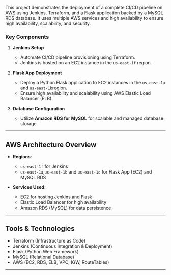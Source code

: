 This project demonstrates the deployment of a complete CI/CD pipeline on AWS using Jenkins, Terraform, and a Flask application backed by a MySQL RDS database. It uses multiple AWS services and high availability to ensure high availability, scalability, and security.

### Key Components

1. **Jenkins Setup**
   - Automate CI/CD pipeline provisioning using Terraform.
   - Jenkins is hosted on an EC2 instance in the `us-east-1f` region.

2. **Flask App Deployment**
   - Deploy a Python Flask application to EC2 instances in the `us-east-1a` and `us-east-1b`region.
   - Ensure high availability and scalability using AWS Elastic Load Balancer (ELB).

3. **Database Configuration**
   - Utilize **Amazon RDS for MySQL** for scalable and managed database storage.

---

## AWS Architecture Overview

- **Regions**:
  - `us-east-1f` for Jenkins
  - `us-east-1a`,`us-east-1b` and `us-east-1c` for Flask App (EC2) and MySQL RDS

- **Services Used**:
  - EC2 for hosting Jenkins and Flask
  - Elastic Load Balancer for high availability
  - Amazon RDS (MySQL) for data persistence

---

## Tools & Technologies

- Terraform (Infrastructure as Code)
- Jenkins (Continuous Integration & Deployment)
- Flask (Python Web Framework)
- MySQL (Relational Database)
- AWS (EC2, RDS, ELB, VPC, IGW, RouteTables)

---
